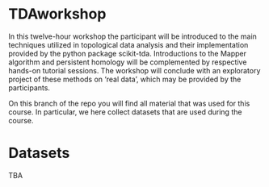 # TDAworkshop
In this twelve-hour workshop the participant will be introduced to the main techniques utilized in topological data analysis and their implementation provided by the python package scikit-tda. Introductions to the Mapper algorithm and persistent homology will be complemented by respective hands-on tutorial sessions. The workshop will conclude with an exploratory project of these methods on ‘real data’, which may be provided by the participants.

On this branch of the repo you will find all material that was used for this course.
In particular, we here collect datasets that are used during the course.

# Datasets

TBA

